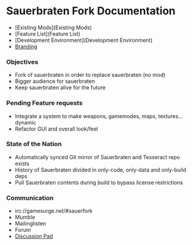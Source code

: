 # Sauerbraten Fork Documentation

* [Existing Mods](Existing Mods)
* [Feature List](Feature List)
* [Development Environment](Development Environment)
* [Branding](Branding)

### Objectives

* Fork of sauerbraten in order to replace sauerbraten (no mod)
* Bigger audience for sauerbraten
* Keep sauerbraten alive for the future

### Pending Feature requests

* Integrate a system to make weapons, gamemodes, maps, textures... dynamic
* Refactor GUI and overall look/feel

### State of the Nation

* Automatically synced Git mirror of Sauerbraten and Tesseract repo exists
* History of Sauerbraten divided in only-code, only-data and only-build deps
* Pull Sauerbraten contents during build to bypass license restrictions

### Communication
* irc://gamesurge.net/#sauerfork
* Mumble
* Mailinglisten
* Forum
* [Discussion Pad](https://piratenpad.de/p/SauerbratenFork)
